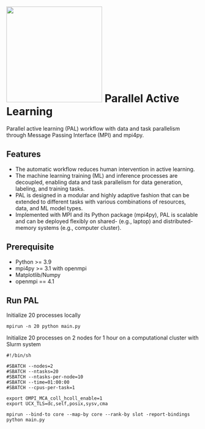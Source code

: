 # <img src="https://github.com/user-attachments/assets/548da441-e718-4647-912b-ef3ddd34ba61" width="250"> Parallel Active Learning 
Parallel active learning (PAL) workflow with data and task parallelism through Message Passing Interface (MPI) and mpi4py.

## Features
* The automatic workflow reduces human intervention in active learning.
* The machine learning training (ML) and inference processes are decoupled, enabling data and task parallelism for data generation, labeling, and training tasks.
* PAL is designed in a modular and highly adaptive fashion that can be extended to different tasks with various combinations of resources, data, and ML model types.
* Implemented with MPI and its Python package (mpi4py), PAL is scalable and can be deployed flexibly on shared- (e.g., laptop) and distributed-memory systems (e.g., computer cluster).

## Prerequisite
* Python >= 3.9
* mpi4py >= 3.1 with openmpi
* Matplotlib/Numpy
* openmpi == 4.1

## Run PAL
Initialize 20 processes locally
  ```
  mpirun -n 20 python main.py
  ```
Initialize 20 processes on 2 nodes for 1 hour on a computational cluster with Slurm system
```
#!/bin/sh

#SBATCH --nodes=2
#SBATCH --ntasks=20
#SBATCH --ntasks-per-node=10
#SBATCH --time=01:00:00
#SBATCH --cpus-per-task=1

export OMPI_MCA_coll_hcoll_enable=1
export UCX_TLS=dc,self,posix,sysv,cma

mpirun --bind-to core --map-by core --rank-by slot -report-bindings python main.py
```
